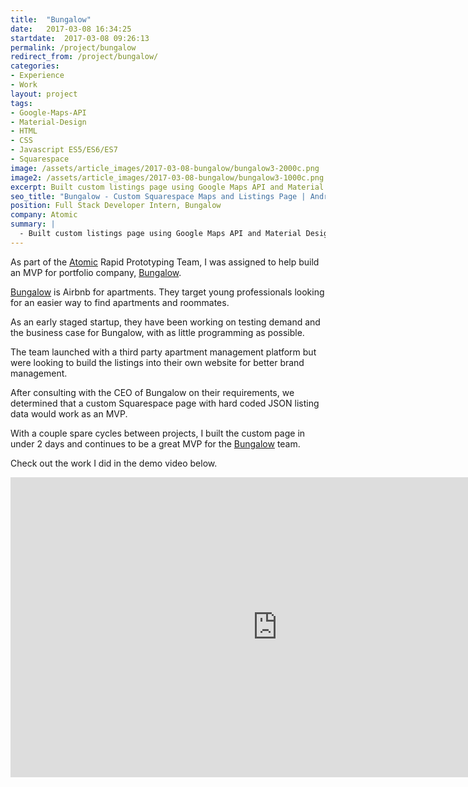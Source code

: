 ```yaml
---
title:  "Bungalow"
date:   2017-03-08 16:34:25
startdate:  2017-03-08 09:26:13
permalink: /project/bungalow
redirect_from: /project/bungalow/
categories:
- Experience
- Work
layout: project
tags:
- Google-Maps-API
- Material-Design
- HTML
- CSS
- Javascript ES5/ES6/ES7
- Squarespace
image: /assets/article_images/2017-03-08-bungalow/bungalow3-2000c.png
image2: /assets/article_images/2017-03-08-bungalow/bungalow3-1000c.png
excerpt: Built custom listings page using Google Maps API and Material Design.
seo_title: "Bungalow - Custom Squarespace Maps and Listings Page | Andrew Paradi Alexander"
position: Full Stack Developer Intern, Bungalow
company: Atomic
summary: |
  - Built custom listings page using Google Maps API and Material Design
---
```


As part of the [Atomic](/project/atomic) Rapid Prototyping Team, I was assigned to help build an MVP for portfolio company, [Bungalow](https://www.livebungalow.com/).

[Bungalow](https://www.livebungalow.com/) is Airbnb for apartments. They target young professionals looking for an easier way to find apartments and roommates.

As an early staged startup, they have been working on testing demand and the business case for Bungalow, with as little programming as possible.

The team launched with a third party apartment management platform but were looking to build the listings into their own website for better brand management.

After consulting with the CEO of Bungalow on their requirements, we determined that a custom Squarespace page with hard coded JSON listing data would work as an MVP.

With a couple spare cycles between projects, I built the custom page in under 2 days and continues to be a great MVP for the [Bungalow](https://www.livebungalow.com/) team.

Check out the work I did in the demo video below.

<iframe width="853" height="480" src="https://www.youtube-nocookie.com/embed/xGWI6yc9OTs?rel=0&amp;showinfo=0" frameborder="0" allowfullscreen></iframe>
